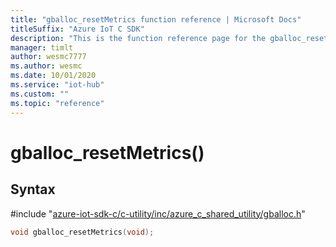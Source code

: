 ```yaml
---                             
title: "gballoc_resetMetrics function reference | Microsoft Docs" 
titleSuffix: "Azure IoT C SDK"            
description: "This is the function reference page for the gballoc_resetMetrics() function in the Azure IoT C SDK. This SDK is used with Azure IoT Hub and Azure IoT Hub Device Provisioning Service"            
manager: timlt                 
author: wesmc7777              
ms.author: wesmc               
ms.date: 10/01/2020                    
ms.service: "iot-hub"             
ms.custom: ""                
ms.topic: "reference"        
---                            
```


# gballoc_resetMetrics()

## Syntax

\#include "[azure-iot-sdk-c/c-utility/inc/azure_c_shared_utility/gballoc.h](../gballoc-h.md)"  
```C
void gballoc_resetMetrics(void);
```


